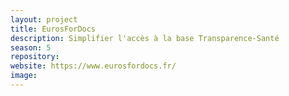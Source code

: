 ```yaml
---
layout: project
title: EurosForDocs
description: Simplifier l'accès à la base Transparence-Santé
season: 5
repository:
website: https://www.eurosfordocs.fr/
image:
---
```

